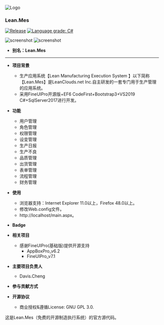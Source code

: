 ![Logo](https://github.com/davischeng/LeanClouds/blob/master/LeanCloud/res/svg/Lean.png)

### Lean.Mes
[![Release](1.01)](https://github.com/davischeng/LeanBench.Net/releases/latest) [![Language grade: C#](1.01)](https://github.com/davischeng/LeanBench.Net/releases/latest)

![screenshot](https://github.com/davischeng/LeanBench.Net/tree/master/LeanBench.Net/LB_Resources/svg/login.png)
![screenshot](https://github.com/davischeng/LeanBench.Net/tree/master/LeanBench.Net/LB_Resources/svg/main.png)
- **别名：Lean.Mes**
--------
- **项目背景**

    * 生产应用系统【Lean Manufacturing Execution System 】以下简称【Lean.Mes】是LeanClouds.net Inc.自主研发的一套专门用于生产管理的应用系统。
    * 采用FineUIPro开源版+EF6 CodeFirst+Bootstrap3+VS2019 C#+SqlServer2017进行开发。
    
- **功能**

    * 用户管理
    * 角色管理
    * 权限管理
    * 设变管理
    * 生产日报
    * 生产不良
    * 品质管理
    * 出货管理
    * 表单管理   
    * 流程管理
    * 财务管理
    
- **使用**

    * 浏览器支持：Internet Explorer 11.0以上，Firefox 48.0以上。
    * 修改Web.config文件。
    * http://localhost/main.aspx。
- **Badge**

- **相关项目**

    * 感谢FineUIPro(基础版)提供开源支持
        * AppBoxPro_v6.2
        * FineUIPro_v7.1
- **主要项目负责人**

    * Davis.Cheng

- **参与贡献方式**

- **开源协议**
    * 商业授权&遵循License: GNU GPL 3.0.
    
这是Lean.Mes（免费的开源制造执行系统）的官方源代码。
